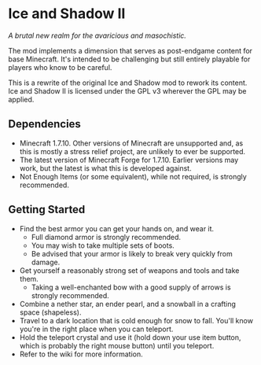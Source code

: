 # Ice and Shadow II
_A brutal new realm for the avaricious and masochistic._

The mod implements a dimension that serves as post-endgame content for base Minecraft.
It's intended to be challenging but still entirely playable for players who know to be careful.

This is a rewrite of the original Ice and Shadow mod to rework its content.
Ice and Shadow II is licensed under the GPL v3 wherever the GPL may be applied.

## Dependencies
* Minecraft 1.7.10. Other versions of Minecraft are unsupported and, as this is mostly a stress relief project, are unlikely to ever be supported.
* The latest version of Minecraft Forge for 1.7.10. Earlier versions may work, but the latest is what this is developed against.
* Not Enough Items (or some equivalent), while not required, is strongly recommended.

## Getting Started
* Find the best armor you can get your hands on, and wear it.
    * Full diamond armor is strongly recommended.
    * You may wish to take multiple sets of boots.
    * Be advised that your armor is likely to break very quickly from damage.
* Get yourself a reasonably strong set of weapons and tools and take them.
    * Taking a well-enchanted bow with a good supply of arrows is strongly recommended.
* Combine a nether star, an ender pearl, and a snowball in a crafting space (shapeless).
* Travel to a dark location that is cold enough for snow to fall. You'll know you're in the right place when you can teleport.
* Hold the teleport crystal and use it (hold down your use item button, which is probably the right mouse button) until you teleport.
* Refer to the wiki for more information.

